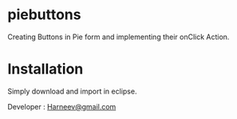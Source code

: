 # piebuttons
Creating Buttons in Pie form and implementing their onClick Action.

# Installation
Simply download and import in eclipse.

Developer : Harneev@gmail.com
